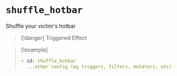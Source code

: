 # `shuffle_hotbar`

Shuffle your victim's hotbar

> [!danger] Triggered Effect

> [!example]
> ```yaml
> - id: shuffle_hotbar
>   ...other config (eg triggers, filters, mutators, etc)
> ```

